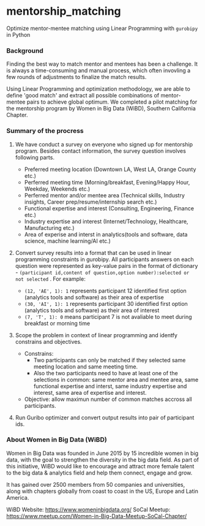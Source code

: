 # mentorship_matching
Optimize mentor-mentee matching using Linear Programming with `gurobipy` in Python

### Background
Finding the best way to match mentor and mentees has been a challenge. It is always a time-consuming and manual process, which often invovling a few rounds of adjustments to finalize the match results.

Using Linear Programming and optimization methodology, we are able to define 'good match' and extract all possible combinations of mentor-mentee pairs to achieve global optimum. We completed a pilot matching for the mentorship program by Women in Big Data (WiBD), Southern California Chapter.

### Summary of the procress
1) We have conduct a survey on everyone who signed up for mentorship program. Besides contact information, the survey question involves following parts.
   - Preferred meeting location (Downtown LA, West LA, Orange County etc.)
   - Perferred meeting time (Morning/breakfast, Evening/Happy Hour, Weekday, Weekends etc.)
   - Perferred mentor and/or mentee area (Technical skills, Industry insights, Career prep/resume/internship search etc.)
   - Functional expertise and interest (Consulting, Engineering, Finance etc.)
   - Industry expertise and interest (Internet/Technology, Healthcare, Manufacturing etc.)
   - Area of experise and interst in analytics(tools and software, data science, machine learning/AI etc.)
2) Convert survey results into a format that can be used in linear programming constraints in gurobipy. All participants answers on each question were represented as key-value pairs in the format of dictionary - `(participant id,content of question,option number):selected or not selected` . For example: 
   - `(12, 'AE', 1): 1` represents participant 12 identified first option (analytics tools and software) as their area of expertise
   - `(30, 'AI', 1): 1` represents participant 30 identified first option (analytics tools and software) as their area of interest
   - `(7, 'T', 1): 0` means participant 7 is not avaliable to meet during breakfast or morning time
3) Scope the problem in context of linear programming and identfy constrains and objectives.
   - Constrains:
     - Two participants can only be matched if they selected same meeting location and same meeting time.
     - Also the two participants need to have at least one of the selections in common: same mentor area and mentee area, same functional expertise and interst, same industry expertise and interest, same area of expertise and interest. 
   - Objective: allow maximun number of common matches accross all participants.

4) Run Guribo optimizer and convert output results into pair of participant ids.


### About Women in Big Data (WiBD)

Women in Big Data was founded in June 2015 by 15 incredible women in big data, with the goal to strengthen the diversity in the big data field. As part of this initiative, WiBD would like to encourage and attract more female talent to the big data & analytics field and help them connect, engage and grow.

It has gained over 2500 members from 50 companies and universities, along with chapters globally from coast to coast in the US, Europe and Latin America. 

WiBD Website: https://www.womeninbigdata.org/
SoCal Meetup: https://www.meetup.com/Women-in-Big-Data-Meetup-SoCal-Chapter/
